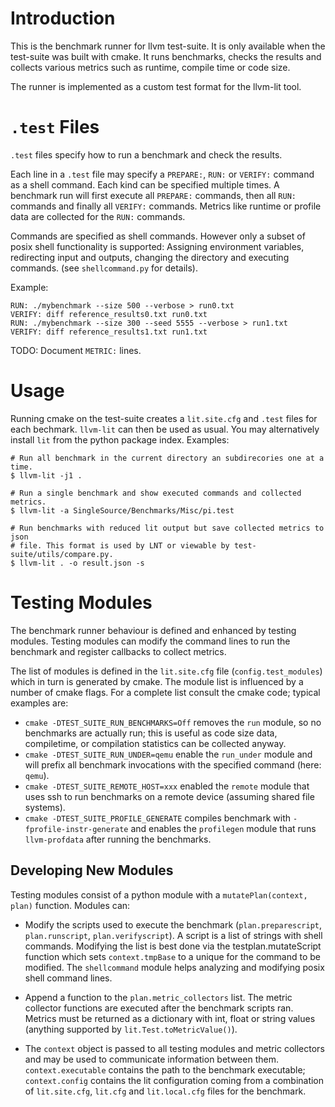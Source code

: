 Introduction
============

This is the benchmark runner for llvm test-suite. It is only available when the
test-suite was built with cmake. It runs benchmarks, checks the results and
collects various metrics such as runtime, compile time or code size.

The runner is implemented as a custom test format for the llvm-lit tool.

`.test` Files
=============

`.test` files specify how to run a benchmark and check the results.

Each line in a `.test` file may specify a `PREPARE:`, `RUN:` or `VERIFY:`
command as a shell command. Each kind can be specified multiple times. A
benchmark run will first execute all `PREPARE:` commands, then all `RUN:`
commands and finally all `VERIFY:` commands. Metrics like runtime or profile
data are collected for the `RUN:` commands.

Commands are specified as shell commands. However only a subset of posix shell
functionality is supported: Assigning environment variables, redirecting input
and outputs, changing the directory and executing commands. (see
`shellcommand.py` for details).

Example:

    RUN: ./mybenchmark --size 500 --verbose > run0.txt
    VERIFY: diff reference_results0.txt run0.txt
    RUN: ./mybenchmark --size 300 --seed 5555 --verbose > run1.txt
    VERIFY: diff reference_results1.txt run1.txt

TODO: Document `METRIC:` lines.

Usage
=====

Running cmake on the test-suite creates a `lit.site.cfg` and `.test` files for
each bechmark. `llvm-lit` can then be used as usual. You may alternatively
install `lit` from the python package index. Examples:

    # Run all benchmark in the current directory an subdirecories one at a time.
    $ llvm-lit -j1 .

    # Run a single benchmark and show executed commands and collected metrics.
    $ llvm-lit -a SingleSource/Benchmarks/Misc/pi.test

    # Run benchmarks with reduced lit output but save collected metrics to json
    # file. This format is used by LNT or viewable by test-suite/utils/compare.py.
    $ llvm-lit . -o result.json -s

Testing Modules
===============

The benchmark runner behaviour is defined and enhanced by testing modules.
Testing modules can modify the command lines to run the benchmark and register
callbacks to collect metrics.

The list of modules is defined in the `lit.site.cfg` file
(`config.test_modules`) which in turn is generated by cmake. The module list is
influenced by a number of cmake flags. For a complete list consult the cmake
code; typical examples are:

- `cmake -DTEST_SUITE_RUN_BENCHMARKS=Off` removes the `run` module, so no
  benchmarks are actually run; this is useful as code size data, compiletime, or
  compilation statistics can be collected anyway.
- `cmake -DTEST_SUITE_RUN_UNDER=qemu` enable the `run_under` module and will
  prefix all benchmark invocations with the specified command (here: `qemu`).
- `cmake -DTEST_SUITE_REMOTE_HOST=xxx` enabled the `remote` module that uses
  ssh to run benchmarks on a remote device (assuming shared file systems).
- `cmake -DTEST_SUITE_PROFILE_GENERATE` compiles benchmark with
  `-fprofile-instr-generate` and enables the `profilegen` module that runs
  `llvm-profdata` after running the benchmarks.

Developing New Modules
----------------------

Testing modules consist of a python module with a `mutatePlan(context, plan)`
function. Modules can:

- Modify the scripts used to execute the benchmark (`plan.preparescript`,
	`plan.runscript`, `plan.verifyscript`). A script is a list of strings with
	shell commands. Modifying the list is best done via the testplan.mutateScript
	function which sets `context.tmpBase` to a unique for the command to be
	modified. The `shellcommand` module helps analyzing and modifying posix shell
	command lines.

- Append a function to the `plan.metric_collectors` list.  The metric collector
  functions are executed after the benchmark scripts ran.  Metrics must be
  returned as a dictionary with int, float or string values (anything supported
  by `lit.Test.toMetricValue()`).

- The `context` object is passed to all testing modules and metric collectors
  and may be used to communicate information between them. `context.executable`
  contains the path to the benchmark executable; `context.config` contains the
  lit configuration coming from a combination of `lit.site.cfg`, `lit.cfg` and
  `lit.local.cfg` files for the benchmark.
